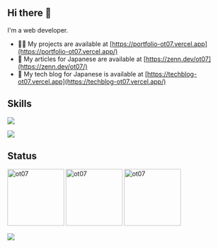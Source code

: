 <h2 align="left">Hi there 👋</h3>

I'm a web developer.

- 👨‍💻 My projects are available at [https://portfolio-ot07.vercel.app](https://portfolio-ot07.vercel.app/)
- 📝 My articles for Japanese are available at [https://zenn.dev/ot07](https://zenn.dev/ot07/)
- 🔧 My tech blog for Japanese is available at [https://techblog-ot07.vercel.app](https://techblog-ot07.vercel.app/)

<h2 align="left">Skills</h2>

<p align="left">
  <img src="https://skillicons.dev/icons?i=html,css,js,ts,go,php,rust,py,astro" />
</p>

<p align="left">
  <img src="https://skillicons.dev/icons?i=react,nextjs,redux,tailwind,jest,vite,laravel,wasm,nodejs,docker,vscode,idea,neovim" />
</p>

<h2 align="left">Status</h2>

<p align="left">
  <img height="128rem" src="https://github-readme-stats.vercel.app/api/top-langs?username=ot07&layout=compact" alt="ot07" />
  <img height="128rem" src="https://github-readme-stats.vercel.app/api?username=ot07" alt="ot07" />
  <img height="128rem" src="https://github-readme-streak-stats.herokuapp.com/?user=ot07" alt="ot07" />
</p>

<p align="left">
  <img src="https://github-profile-trophy.vercel.app/?username=ot07&amp;margin-w=5&amp;margin-h=5" style="max-width: 100%;">
</p>
